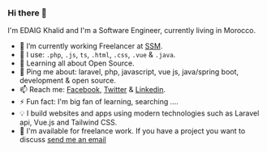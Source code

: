 ### Hi there 👋

I'm EDAIG Khalid and I'm a Software Engineer, currently living in Morocco.


- 🔭 I’m currently working Freelancer at [SSM](https://supersalesmanagerapp.com).
- 🌱 I use: `.php`, `.js`, `ts`, `.html`, `.css`, `.vue` & `.java`.
- 👯 Learning all about Open Source.
- 💬 Ping me about: laravel, php, javascript, vue js, java/spring boot, development & open source.
- 📫 Reach me: [Facebook](https://www.facebook.com/KHALID.EDAIG), [Twitter](https://twitter.com/KhalidEdaig) & [Linkedin](https://www.linkedin.com/in/khalid-edaig-41057315a/).
- ⚡  Fun fact: I'm big fan of learning, searching ....
- 💡 I build websites and apps using modern technologies such as Laravel api, Vue.js and Tailwind CSS.
- 🏡 I'm available for freelance work. If you have a project you want to discuss [send me an email](mailto:edaigkhalid@gmail.com)
